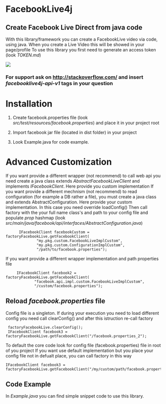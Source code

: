 

# FacebookLive4j 
## Create Facebook Live Direct from java code

 With this library/framework you can create a FacebookLive video via code, using java. When you create a Live Video this will be showed in your page/profile
 To use this library you first need to generate an access token (look _TOKEN.md_)

![](https://www.forexinfo.it/local/cache-vignettes/L620xH313/arton39304-93f9f.jpg?1495036366)
### For support ask on http://stackoverflow.com/ and insert _facebooklive4j-api-v1_ tags in your question


# Installation

 1) Create facebook.properties file (look _src/test/resources/facebook.properties_) and place it in your project root

 2) Import facebook jar file (located in dist folder) in your project

 3) Look Example.java for code example.


# Advanced Customization
  If you want provide a different wrapper (not recommend) to call web api you need create a java class
  extends _AbstractFacebookLiveClient_ and implements _IFacebookClient_. Here provide you custom implementation
  If you want provide a different mechnism (not recommend) to read configuration (for example a DB rather a file), you must
  create a java class and extends AbstractConfiguration. Here provide your custom implementation. In this case you need override loadConfig()
  Then call factory with the your full name class's and path to your config file and populate _prop_ hashmap (look _src/main/java/facebook/api/interfaces/AbstractConfiguration.java_)
  ```      
        IFacebookClient facebookCustom = factoryFacebookLive.getFacebookClient(
                "my.pkg.custom.FacebookLiveImplCustom",
                "my.pkg.custom.ConfigurationImplCustom",
                "/path/to/facebook.properties");

  ```
 
  If you want provide a different wrapper implementation and path properties file

   ```
        IFacebookClient facebook2 = factoryFacebookLive.getFacebookClient(
        		"facebook.api.impl.custom.FacebookLiveImplCustom",
                "/custom/facebook.properties");
   ```
  
  ## Reload _facebook.properties_ file 
  Config file is a singleton. If during your execution you need to load different config you need call clearConfig()
  and after this istruction re-call factory
  
  ``` 
   factoryFacebookLive.clearConfig();
   IFacebookClient facebook3 = factoryFacebookLive.getFacebookClient("/facebook.properties_2");
  ```		
        
  To default the core code look for config file (facebook.properties) file in root of you project
  If you want use default implementation but you place your config file not in defualt place, you can call factory in this way
         
  ```      
  IFacebookClient facebook3 = factoryFacebookLive.getFacebookClient("/my/custom/path/facebook.properties");
  ```


  ## Code Example
  In _Example.java_ you can find simple snippet code to use this library.
